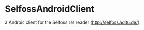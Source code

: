 SelfossAndroidClient
====================

a Android client for the Selfoss rss reader (http://selfoss.aditu.de/)
